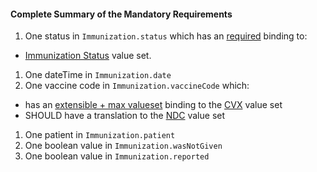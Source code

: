 #### Complete Summary of the Mandatory Requirements

1.  One status in `Immunization.status` which has an [required](http://hl7.org/fhir/terminologies.html#required) binding to:
-  [Immunization Status] value set.
1.  One dateTime in `Immunization.date`
1.  One vaccine code in `Immunization.vaccineCode` which:
 -  has an [extensible + max valueset](definitions.html#extensible--max-valueset-binding-for-codeableconcept-datatype) binding to the [CVX] value set
 -  SHOULD have a translation to the [NDC] value set
1.  One patient in `Immunization.patient`
1.  One boolean value in `Immunization.wasNotGiven`
1.  One boolean value in `Immunization.reported`

  [Immunization Status]: ValueSet-vacc-status.html
  [CVX]: http://hl7.org/fhir/STU3/daf/valueset-daf-cvx.html
  [NDC]: ValueSet-ndc-vaccine-codes.html
